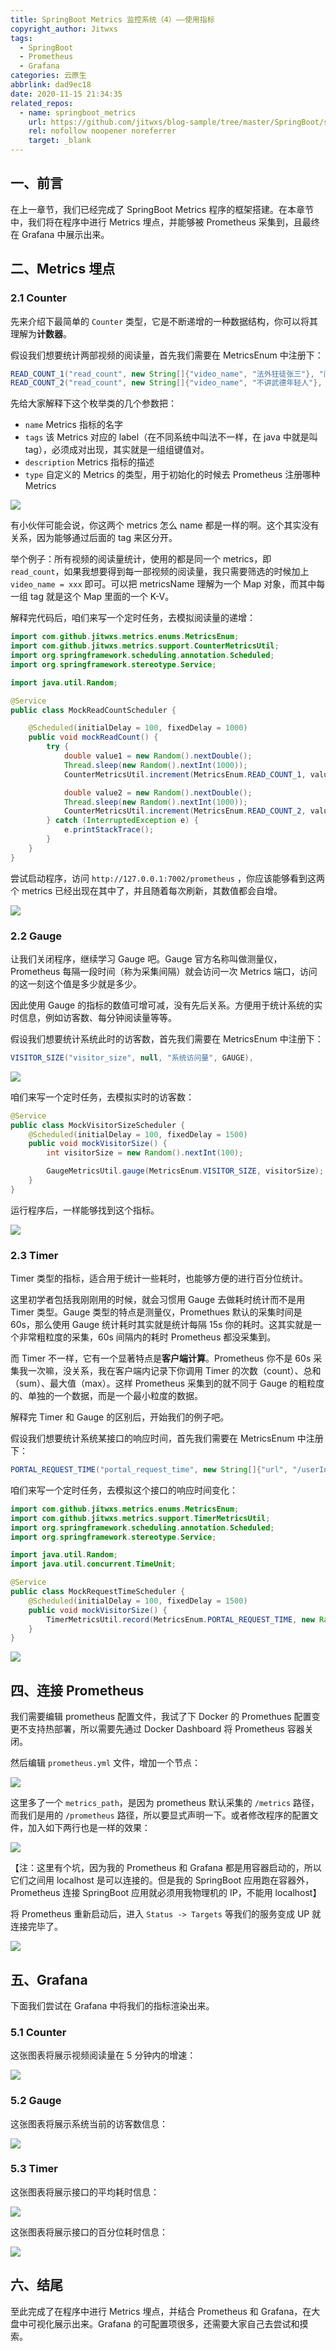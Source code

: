 ```yaml
---
title: SpringBoot Metrics 监控系统（4）——使用指标
copyright_author: Jitwxs
tags:
  - SpringBoot
  - Prometheus
  - Grafana
categories: 云原生
abbrlink: dad9ec18
date: 2020-11-15 21:34:35
related_repos:
  - name: springboot_metrics
    url: https://github.com/jitwxs/blog-sample/tree/master/SpringBoot/springboot_metrics
    rel: nofollow noopener noreferrer
    target: _blank
---
```


## 一、前言

在上一章节，我们已经完成了 SpringBoot Metrics 程序的框架搭建。在本章节中，我们将在程序中进行 Metrics 埋点，并能够被 Prometheus 采集到，且最终在 Grafana 中展示出来。

## 二、Metrics 埋点

### 2.1 Counter

先来介绍下最简单的 `Counter` 类型，它是不断递增的一种数据结构，你可以将其理解为**计数器**。

假设我们想要统计两部视频的阅读量，首先我们需要在 MetricsEnum 中注册下：

```java
READ_COUNT_1("read_count", new String[]{"video_name", "法外狂徒张三"}, "阅读量统计", COUNTER),
READ_COUNT_2("read_count", new String[]{"video_name", "不讲武德年轻人"}, "阅读量统计", COUNTER),
```

先给大家解释下这个枚举类的几个参数把：

- `name` Metrics 指标的名字
- `tags` 该 Metrics 对应的 label（在不同系统中叫法不一样，在 java 中就是叫 tag），必须成对出现，其实就是一组组键值对。
- `description` Metrics 指标的描述
- `type` 自定义的 Metrics 的类型，用于初始化的时候去 Prometheus 注册哪种 Metrics

![](https://cdn.jsdelivr.net/gh/jitwxs/cdn/blog/posts/20201115214053.png)

有小伙伴可能会说，你这两个 metrics 怎么 name 都是一样的啊。这个其实没有关系，因为能够通过后面的 tag 来区分开。

举个例子：所有视频的阅读量统计，使用的都是同一个 metrics，即 `read_count`，如果我想要得到每一部视频的阅读量，我只需要筛选的时候加上 `video_name = xxx` 即可。可以把 metricsName 理解为一个 Map 对象，而其中每一组 tag 就是这个 Map 里面的一个 K-V。

解释完代码后，咱们来写一个定时任务，去模拟阅读量的递增：

```java
import com.github.jitwxs.metrics.enums.MetricsEnum;
import com.github.jitwxs.metrics.support.CounterMetricsUtil;
import org.springframework.scheduling.annotation.Scheduled;
import org.springframework.stereotype.Service;

import java.util.Random;

@Service
public class MockReadCountScheduler {

    @Scheduled(initialDelay = 100, fixedDelay = 1000)
    public void mockReadCount() {
        try {
            double value1 = new Random().nextDouble();
            Thread.sleep(new Random().nextInt(1000));
            CounterMetricsUtil.increment(MetricsEnum.READ_COUNT_1, value1);

            double value2 = new Random().nextDouble();
            Thread.sleep(new Random().nextInt(1000));
            CounterMetricsUtil.increment(MetricsEnum.READ_COUNT_2, value2);
        } catch (InterruptedException e) {
            e.printStackTrace();
        }
    }
}
```

尝试启动程序，访问 `http://127.0.0.1:7002/prometheus` ，你应该能够看到这两个 metrics 已经出现在其中了，并且随着每次刷新，其数值都会自增。

![](https://cdn.jsdelivr.net/gh/jitwxs/cdn/blog/posts/20201115220055.png)

### 2.2 Gauge

让我们关闭程序，继续学习 Gauge 吧。Gauge 官方名称叫做测量仪，Prometheus 每隔一段时间（称为采集间隔）就会访问一次 Metrics 端口，访问的这一刻这个值是多少就是多少。

因此使用 Gauge 的指标的数值可增可减，没有先后关系。方便用于统计系统的实时信息，例如访客数、每分钟阅读量等等。

假设我们想要统计系统此时的访客数，首先我们需要在 MetricsEnum 中注册下：

```java
VISITOR_SIZE("visitor_size", null, "系统访问量", GAUGE),
```

![](https://cdn.jsdelivr.net/gh/jitwxs/cdn/blog/posts/20201115215612.png)

咱们来写一个定时任务，去模拟实时的访客数：

```java
@Service
public class MockVisitorSizeScheduler {
    @Scheduled(initialDelay = 100, fixedDelay = 1500)
    public void mockVisitorSize() {
        int visitorSize = new Random().nextInt(100);

        GaugeMetricsUtil.gauge(MetricsEnum.VISITOR_SIZE, visitorSize);
    }
}
```

运行程序后，一样能够找到这个指标。

![](https://cdn.jsdelivr.net/gh/jitwxs/cdn/blog/posts/20201115220132.png)

### 2.3 Timer

Timer 类型的指标，适合用于统计一些耗时，也能够方便的进行百分位统计。

这里初学者包括我刚刚用的时候，就会习惯用 Gauge 去做耗时统计而不是用 Timer 类型。Gauge 类型的特点是测量仪，Promethues 默认的采集时间是 60s，那么使用 Gauge 统计耗时其实就是统计每隔 15s 你的耗时。这其实就是一个非常粗粒度的采集，60s 间隔内的耗时 Prometheus 都没采集到。

而 Timer 不一样，它有一个显著特点是**客户端计算**。Prometheus 你不是 60s 采集我一次嘛，没关系，我在客户端内记录下你调用 Timer 的次数（count）、总和（sum）、最大值（max）。这样 Prometheus 采集到的就不同于 Gauge 的粗粒度的、单独的一个数据，而是一个最小粒度的数据。

解释完 Timer 和 Gauge 的区别后，开始我们的例子吧。

假设我们想要统计系统某接口的响应时间，首先我们需要在 MetricsEnum 中注册下：

```java
PORTAL_REQUEST_TIME("portal_request_time", new String[]{"url", "/userInfo"}, "前端请求耗时", TIME),
```

咱们来写一个定时任务，去模拟这个接口的响应时间变化：

```java
import com.github.jitwxs.metrics.enums.MetricsEnum;
import com.github.jitwxs.metrics.support.TimerMetricsUtil;
import org.springframework.scheduling.annotation.Scheduled;
import org.springframework.stereotype.Service;

import java.util.Random;
import java.util.concurrent.TimeUnit;

@Service
public class MockRequestTimeScheduler {
    @Scheduled(initialDelay = 100, fixedDelay = 1500)
    public void mockVisitorSize() {
        TimerMetricsUtil.record(MetricsEnum.PORTAL_REQUEST_TIME, new Random().nextInt(1000), TimeUnit.MILLISECONDS);
    }
}
```

![](https://cdn.jsdelivr.net/gh/jitwxs/cdn/blog/posts/20201115233933.png)

## 四、连接 Prometheus

我们需要编辑 prometheus 配置文件，我试了下 Docker 的 Promethues 配置变更不支持热部署，所以需要先通过 Docker Dashboard 将 Prometheus 容器关闭。

然后编辑 `prometheus.yml` 文件，增加一个节点：

![](https://cdn.jsdelivr.net/gh/jitwxs/cdn/blog/posts/20201115225008.png)

这里多了一个 `metrics_path`，是因为 prometheus 默认采集的 `/metrics` 路径，而我们是用的 `/prometheus` 路径，所以要显式声明一下。或者修改程序的配置文件，加入如下两行也是一样的效果：

![](https://cdn.jsdelivr.net/gh/jitwxs/cdn/blog/posts/20201115223930.png)

【注：这里有个坑，因为我的 Prometheus 和 Grafana 都是用容器启动的，所以它们之间用 localhost 是可以连接的。但是我的 SpringBoot 应用跑在容器外，Prometheus 连接 SpringBoot 应用就必须用我物理机的 IP，不能用 localhost】

将 Prometheus 重新启动后，进入 `Status -> Targets` 等我们的服务变成 UP 就连接完毕了。

![](https://cdn.jsdelivr.net/gh/jitwxs/cdn/blog/posts/20201115225332.png)

## 五、Grafana

下面我们尝试在 Grafana 中将我们的指标渲染出来。

### 5.1 Counter

这张图表将展示视频阅读量在 5 分钟内的增速：

![](https://cdn.jsdelivr.net/gh/jitwxs/cdn/blog/posts/20201115230117.png)

### 5.2 Gauge

这张图表将展示系统当前的访客数信息：

![](https://cdn.jsdelivr.net/gh/jitwxs/cdn/blog/posts/20201115230737.png)

### 5.3 Timer

这张图表将展示接口的平均耗时信息：

![](https://cdn.jsdelivr.net/gh/jitwxs/cdn/blog/posts/20201115231305.png)

这张图表将展示接口的百分位耗时信息：

![](https://cdn.jsdelivr.net/gh/jitwxs/cdn/blog/posts/20201115234750.png)

## 六、结尾

至此完成了在程序中进行 Metrics 埋点，并结合 Prometheus 和 Grafana，在大盘中可视化展示出来。Grafana 的可配置项很多，还需要大家自己去尝试和摸索。
